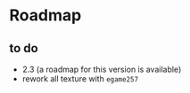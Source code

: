 # Roadmap

## to do
+ 2.3 (a roadmap for this version is available)
+ rework all texture with `egame257`